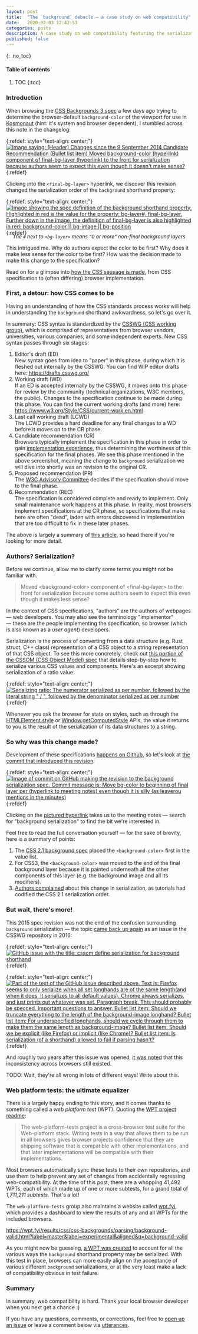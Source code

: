 ```yaml
---
layout: post
title:  "The `background` debacle — a case study on web compatibility"
date:   2020-02-03 12:42:53
categories: posts
description: A case study on web compatibility featuring the serialization of the `background` CSS shorthand property.  Learn about the CSS standards process and web platform tests (WPTs) along the way.
published: false
---
```


{: .no_toc}
#### Table of contents
1. TOC
{:toc}

### Introduction

When browsing the [CSS Backgrounds 3 spec](https://www.w3.org/TR/2017/CR-css-backgrounds-3-20171017) a few days ago trying to determine the browser-default `background-color` of the viewport for use in [Kosmonaut](https://github.com/twilco/kosmonaut) (hint: it's system and browser dependent), I stumbled across this note in the changelog:

{:refdef: style="text-align: center;"}
<a href="/assets/img/background_serialization/bg_serialization_change.png">![Image saying: (Header) Changes since the 9 September 2014 Candidate Recommendation (Bullet list item) Moved background-color (hyperlink) component of final-bg-layer (hyperlink) to the front for serialization because authors seem to expect this even though it doesn't make sense?](/assets/img/background_serialization/bg_serialization_change.png)</a>
{:refdef}

Clicking into the <code>&lt;final-bg-layer&gt;</code> hyperlink, we discover this revision changed the serialization order of the `background` shorthand property:

{:refdef: style="text-align: center;"}
<a href="/assets/img/background_serialization/bg_serialization_change.png">![Image showing the spec definition of the background shorthand property.  Highlighted in red is the value for the property: bg-layer#, final-bg-layer.  Further down in the image, the definition of final-bg-layer is also highlighted in red: background-color || bg-image || bg-position](/assets/img/background_serialization/background_shorthand_definition.png)</a>
{:refdef}
<div style="margin-top: -20px; margin-bottom: 10px; text-align: center; font-style: italic; font-size: .85rem">The <span style="font-style: normal"><code>#</code></span> next to <span style="font-style: italic;"><code>&lt;bg-layer&gt;</code></span> means "0 or more" non-final background layers</div>

This intrigued me.  Why do authors expect the color to be first?  Why does it make less sense for the color to be first?  How was the decision made to make this change to the specification?

Read on for a glimpse into [how the CSS sausage is made](https://en.wiktionary.org/wiki/how_the_sausage_gets_made), from CSS specification to (often differing) browser implementation.

### First, a detour: how CSS comes to be

Having an understanding of how the CSS standards process works will help in understanding the `background` shorthand awkwardness, so let's go over it.

In summary: CSS syntax is standardized by the [CSSWG (CSS working group)](https://www.w3.org/Style/CSS/members), which is comprised of representatives from browser vendors, universities, various companies, and some independent experts.  New CSS syntax passes through six stages:

<ol class="bold slightly-spaced-list">
    <li>
      Editor's draft (ED) 
      <br />
      <span class="non-bold">
        New syntax goes from idea to "paper" in this phase, during which it is fleshed out internally by the CSSWG.  You can find WIP editor drafts here: <a href="https://drafts.csswg.org/">https://drafts.csswg.org/</a>
      </span>
    </li>
    <li>
      Working draft (WD) 
      <br />
      <span class="non-bold">
        If an ED is accepted internally by the CSSWG, it moves onto this phase for review by the community (technical organizations, W3C members, the public).  Changes to the specification continue to be made during this phase.  You can find the current working drafts (and more) here: <a href="https://www.w3.org/Style/CSS/current-work.en.html">https://www.w3.org/Style/CSS/current-work.en.html</a>
      </span>
    </li>
    <li>
      Last call working draft (LCWD) 
      <br />
      <span class="non-bold">
        The LCWD provides a hard deadline for any final changes to a WD before it moves on to the CR phase.
      </span>
    </li>
    <li>
      Candidate recommendation (CR)
      <br />
      <span class="non-bold">
        Browsers typically implement the specification in this phase in order to gain <a href="https://www.w3.org/2018/Process-20180201/#implementation-experience">implementation experience</a>, thus determining the worthiness of this specification for the final phases.  We see this phase mentioned in the above screenshot, meaning the change to <code>background</code> serialization we will dive into shortly was an revision to the original CR. 
      </span>
    </li>
    <li>
      Proposed recommendation (PR)
      <br />
      <span class="non-bold">
        The <a href="https://www.w3.org/2005/10/Process-20051014/organization#AC">W3C Advisory Committee</a> decides if the specification should move to the final phase.
      </span>
    </li>
    <li>
      Recommendation (REC)
      <br />
      <span class="non-bold">
        The specification is considered complete and ready to implement.  Only small maintenance work happens at this phase.  In reality, most browsers implement specifications at the CR phase, so specifications that make here are often "dead", laden with errors discovered in implementation that are too difficult to fix in these later phases.
      </span>
    </li>
</ol>

The above is largely a summary of [this article](https://css-tricks.com/css-standards-process/), so head there if you're looking for more detail.

### Authors?  Serialization?

Before we continue, allow me to clarify some terms you might not be familiar with.

> Moved &lt;background-color&gt; component of &lt;final-bg-layer&gt; to the front for serialization because some authors seem to expect this even though it makes less sense? 

In the context of CSS specifications, "authors" are the authors of webpages — web developers.  You may also see the terminology "implementor" — these are the people implementing the specification, so browser (which is also known as a _user agent_) developers.

Serialization is the process of converting from a data structure (e.g. Rust struct, C++ class) representation of a CSS object to a string representation of that CSS object.  To see this more concretely, check out [this portion of the CSSOM (CSS Object Model) spec](https://drafts.csswg.org/cssom/#serializing-css-values) that details step-by-step how to serialize various CSS values and components.  Here's an excerpt showing serialization of a ratio value:

{:refdef: style="text-align: center;"}
<a href="/assets/img/background_serialization/serialize_ratio_component.png">![Serializing ratio: The numerator serialized as per number, followed by the literal string " / ", followed by the denominator serialized as per number](/assets/img/background_serialization/serialize_ratio_component.png)</a>
{:refdef}

Whenever you ask the browser for state on styles, such as through the [HTMLElement.style](https://developer.mozilla.org/en-US/docs/Web/API/HTMLElement/style) or [Window.getComputedStyle](https://developer.mozilla.org/en-US/docs/Web/API/Window/getComputedStyle) APIs, the value it returns to you is the result of the serialization of its data structures to a string.

### So why was this change made?  

Development of these specifications [happens on Github](https://github.com/w3c/csswg-drafts), so let's look at [the commit that introduced this revision](https://github.com/w3c/csswg-drafts/commit/02fe11230e02279b495e4c5931be6ed5bab61c5c):

{:refdef: style="text-align: center;"}
<a href="/assets/img/background_serialization/background_serialization_commit.png">![Image of commit on GitHub making the revision to the background serialization spec.  Commit message is: Move bg-color to beginning of final layer per (hyperlink to meeting notes) even though it is silly (as leaverou mentions in the minutes)](/assets/img/background_serialization/background_serialization_commit.png)</a>
{:refdef}

Clicking on the [pictured hyperlink](https://lists.w3.org/Archives/Public/www-style/2015Jan/0406.html) takes us to the meeting notes — search for "background serialization" to find the bit we're interested in.

Feel free to read the full conversation yourself — for the sake of brevity, here is a summary of points:

<ol class="bold slightly-spaced-list">
    <li>
      <span class="non-bold">
        The <a href="https://www.w3.org/TR/CSS21/colors.html#background-properties">CSS 2.1 background spec</a> placed the <code>&lt;background-color&gt;</code> first in the value list.
      </span>
    </li>
    <li>
      <span class="non-bold">
        For CSS3, the <code>&lt;background-color&gt;</code> was moved to the end of the final background layer because it is painted underneath all the other components of this layer (e.g. the background image and all its modifiers).
      </span>
    </li>
    <li>
      <span class="non-bold">
        <a href="https://bugzilla.mozilla.org/show_bug.cgi?id=743392">Authors complained</a> about this change in serialization, as tutorials had codified the CSS 2.1 serialization order.
      </span>
    </li>
</ol>

### But wait, there's more!

This 2015 spec revision was not the end of the confusion surrounding `background` serialization — the topic [came back up again](https://github.com/w3c/csswg-drafts/issues/418) as an issue in the CSSWG repository in 2016:

{:refdef: style="text-align: center;"}
<a href="/assets/img/background_serialization/cssom_define_ser.png">![GitHub issue with the title: cssom define serialization for background shorthand](/assets/img/background_serialization/cssom_define_ser.png)</a>
{:refdef}

{:refdef: style="text-align: center;"}
<a href="/assets/img/background_serialization/serialization_questions.png">![Part of the text of the GitHub issue described above.  Text is: Firefox seems to only serialize when all set longhands are of the same length(and when it does, it serializes to all default values).  Chrome always serializes, and just prints out whatever was set.  Paragraph break.  This should probably be specced.  Important questions to answer.  Bullet list item: Should we truncate everything to the length of the background-image longhand?  Bullet list item: For underspecified longhands, should we cycle through them to make them the same length as background-image?  Bullet list item: Should we be explicit (like Firefox) or implicit (like Chrome)?  Bullet list item: Is serialization (of a shorthand) allowed to fail if parsing hasn't?](/assets/img/background_serialization/serialization_questions.png)</a>
{:refdef}

And roughly two years after this issue was opened, [it was noted](https://github.com/w3c/csswg-drafts/issues/418#issuecomment-380951618) that this inconsistency across browsers still existed.

TODO: Wait, they're all wrong in lots of different ways!  Write about this.

### Web platform tests: the ultimate equalizer

There is a largely happy ending to this story, and it comes thanks to something called a _web platform test_ (WPT).  Quoting the [WPT project readme](https://github.com/web-platform-tests/wpt#the-web-platform-tests-project):

> The web-platform-tests project is a cross-browser test suite for the Web-platform stack. Writing tests in a way that allows them to be run in all browsers gives browser projects confidence that they are shipping software that is compatible with other implementations, and that later implementations will be compatible with their implementations.

Most browsers automatically sync these tests to their own repositories, and use them to help prevent any set of changes from accidentally regressing web-compatibility.  At the time of this post, there are a whopping 41,492 WPTs, each of which made up of one or more subtests, for a grand total of _1,711,211 subtests_.  That's a lot!

The `web-platform-tests` group also maintains a website called [wpt.fyi](https://wpt.fyi/results/?label=experimental&label=master&aligned), which provides a dashboard to view the results of any and all WPTs for the included browsers.

https://wpt.fyi/results/css/css-backgrounds/parsing/background-valid.html?label=master&label=experimental&aligned&q=background-valid

As you might now be guessing, [a WPT was created](https://github.com/web-platform-tests/wpt/pull/10462/files) to account for all the various ways the `background` shorthand property may be serialized.  With this test in place, browsers can more easily align on the acceptance of various different `background` serializations, or at the very least make a lack of compatibility obvious in test failure.

### Summary

In summary, web compatibility is hard.  Thank your local browser developer when you next get a chance :)

If you have any questions, comments, or corrections, feel free to [open up an issue](https://github.com/twilco/twilco.github.io/issues) or leave a comment below via [utterances](https://github.com/utterance/utterances).

